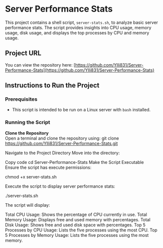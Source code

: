 # Server Performance Stats

This project contains a shell script, `server-stats.sh`, to analyze basic server performance stats. The script provides insights into CPU usage, memory usage, disk usage, and displays the top processes by CPU and memory usage.

## Project URL

You can view the repository here: [https://github.com/Ylli831/Server-Performance-Stats](https://github.com/Ylli831/Server-Performance-Stats)

## Instructions to Run the Project

### Prerequisites
- This script is intended to be run on a Linux server with `bash` installed.

### Running the Script

**Clone the Repository**  
Open a terminal and clone the repository using:
git clone https://github.com/Ylli831/Server-Performance-Stats.git

Navigate to the Project Directory
Move into the directory:

Copy code
cd Server-Performance-Stats
Make the Script Executable
Ensure the script has execute permissions:

chmod +x server-stats.sh

Execute the script to display server performance stats:

./server-stats.sh

The script will display:

Total CPU Usage: Shows the percentage of CPU currently in use.
Total Memory Usage: Displays free and used memory with percentages.
Total Disk Usage: Shows free and used disk space with percentages.
Top 5 Processes by CPU Usage: Lists the five processes using the most CPU.
Top 5 Processes by Memory Usage: Lists the five processes using the most memory.
